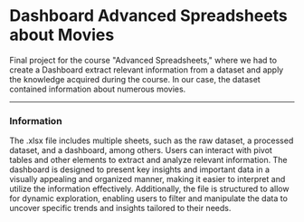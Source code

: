 # Dashboard Advanced Spreadsheets about Movies
Final project for the course "Advanced Spreadsheets," where we had to create a Dashboard extract relevant information from a dataset and apply the knowledge acquired during the course. In our case, the dataset contained information about numerous movies.

---
### Information
The .xlsx file includes multiple sheets, such as the raw dataset, a processed dataset, and a dashboard, among others. Users can interact with pivot tables and other elements to extract and analyze relevant information. The dashboard is designed to present key insights and important data in a visually appealing and organized manner, making it easier to interpret and utilize the information effectively. Additionally, the file is structured to allow for dynamic exploration, enabling users to filter and manipulate the data to uncover specific trends and insights tailored to their needs.
